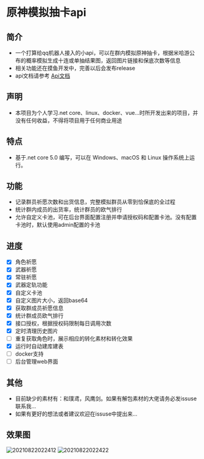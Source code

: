 # 原神模拟抽卡api

## 简介
 - 一个打算给qq机器人接入的小api，可以在群内模拟原神抽卡，根据米哈游公布的概率模拟生成十连或单抽结果图，返回图片链接和保底次数等信息
 - 相关功能还在摸鱼开发中，完善以后会发布release
 - api文档请参考 [Api文档](https://github.com/GardenHamster/GenshinPray/blob/main/Document.md)  
  
 ## 声明
 - 本项目为个人学习.net core、linux、docker、vue...时所开发出来的项目，并没有任何收益，不得将项目用于任何商业用途
  
## 特点
- 基于.net core 5.0 编写，可以在 Windows、macOS 和 Linux 操作系统上运行。

## 功能
- 记录群员祈愿次数和出货信息，完整模拟群员从零到恰保底的全过程
- 统计群内成员的出货率，统计群员的欧气排行
- 允许自定义卡池，可在后台界面配置注册并申请授权码和配置卡池。没有配置卡池时，默认使用admin配置的卡池

## 进度
- [x] 角色祈愿
- [x] 武器祈愿
- [x] 常驻祈愿
- [x] 武器定轨功能
- [x] 自定义卡池
- [x] 自定义图片大小，返回base64
- [x] 获取群成员祈愿信息
- [x] 统计群成员欧气排行
- [x] 接口授权，根据授权码限制每日调用次数
- [x] 定时清理历史图片
- [ ] 重复获取角色时，展示相应的转化素材和转化效果
- [x] 运行时自动建库建表
- [ ] docker支持
- [ ] 后台管理web界面

## 其他
- 目前缺少的素材有：和璞鸢，风鹰剑。如果有解包素材的大佬请务必发issuse联系我...
- 如果有更好的想法或者建议欢迎在issuse中提出来...

## 效果图
![20210822022412](https://user-images.githubusercontent.com/89188316/130333062-ef0a7f35-72c1-44d9-89be-e09e91c61e07.jpg)
![20210822022422](https://user-images.githubusercontent.com/89188316/130333063-747a3086-0646-40e2-b21a-83d7b9d659d5.jpg)
